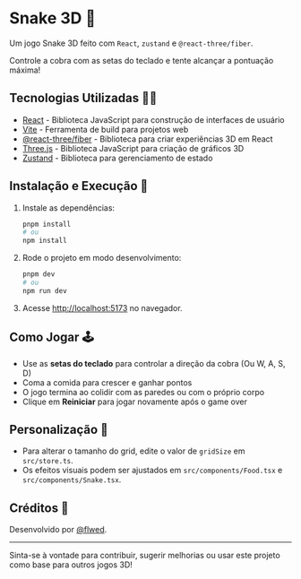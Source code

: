 # Snake 3D 🐍

Um jogo Snake 3D feito com `React`, `zustand` e `@react-three/fiber`.

Controle a cobra com as setas do teclado e tente alcançar a pontuação máxima!

## Tecnologias Utilizadas 🧑‍💻

- [React](https://react.dev/) - Biblioteca JavaScript para construção de interfaces de usuário
- [Vite](https://vitejs.dev/) - Ferramenta de build para projetos web
- [@react-three/fiber](https://docs.pmnd.rs/react-three-fiber/getting-started/introduction) - Biblioteca para criar experiências 3D em React
- [Three.js](https://threejs.org/) - Biblioteca JavaScript para criação de gráficos 3D
- [Zustand](https://zustand-demo.pmnd.rs/) - Biblioteca para gerenciamento de estado

## Instalação e Execução 🚀

1. Instale as dependências:

   ```sh
   pnpm install
   # ou
   npm install
   ```

2. Rode o projeto em modo desenvolvimento:

   ```sh
   pnpm dev
   # ou
   npm run dev
   ```

3. Acesse [http://localhost:5173](http://localhost:5173) no navegador.

## Como Jogar 🕹️

- Use as **setas do teclado** para controlar a direção da cobra (Ou W, A, S, D)
- Coma a comida para crescer e ganhar pontos
- O jogo termina ao colidir com as paredes ou com o próprio corpo
- Clique em **Reiniciar** para jogar novamente após o game over

## Personalização 🎨

- Para alterar o tamanho do grid, edite o valor de `gridSize` em `src/store.ts`.
- Os efeitos visuais podem ser ajustados em `src/components/Food.tsx` e `src/components/Snake.tsx`.

## Créditos 💖

Desenvolvido por [@flwed](https://github.com/flwed).

---

Sinta-se à vontade para contribuir, sugerir melhorias ou usar este projeto como base para outros jogos 3D!
